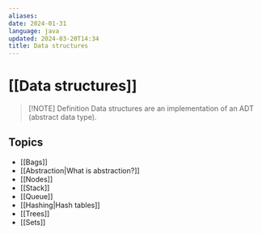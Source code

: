 ```yaml
---
aliases: 
date: 2024-01-31
language: java
updated: 2024-03-20T14:34
title: Data structures
---
```

# [[Data structures]]

> [!NOTE] Definition
> Data structures are an implementation of an ADT (abstract data type).

## Topics
- [[Bags]]
- [[Abstraction|What is abstraction?]]
- [[Nodes]]
- [[Stack]]
- [[Queue]]
- [[Hashing|Hash tables]]
- [[Trees]]
- [[Sets]]